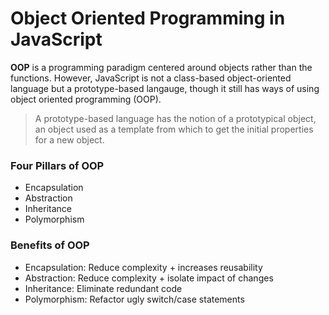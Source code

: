 # Object Oriented Programming in JavaScript

<b>OOP</b> is a programming paradigm centered around objects rather than the functions. However, JavaScript is not a class-based object-oriented language but a prototype-based langauge, though it still has ways of using object oriented programming (OOP).

> A prototype-based language has the notion of a prototypical object, an object used as a template from which to get the initial properties for a new object.

### Four Pillars of OOP

- Encapsulation
- Abstraction
- Inheritance
- Polymorphism

### Benefits of OOP

- Encapsulation: Reduce complexity + increases reusability
- Abstraction: Reduce complexity + isolate impact of changes
- Inheritance: Eliminate redundant code
- Polymorphism: Refactor ugly switch/case statements
